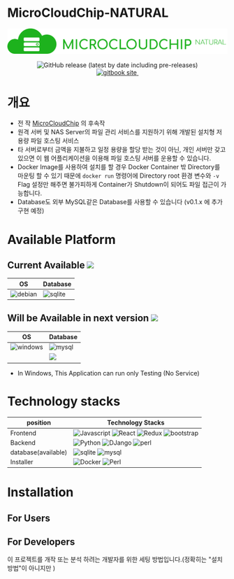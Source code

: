 # MicroCloudChip-NATURAL

![](readme-asset/title.png)
<p align="center">
<img alt="GitHub release (latest by date including pre-releases)" src="https://img.shields.io/github/v/release/SweetCase-Cobalto/MicroCloudChip-NATURAL?include_prereleases&style=for-the-badge"><br>
<a href="https://seokbong60.gitbook.io/microcloudchip-natural/">
<img alt="gitbook site" src="https://img.shields.io/badge/GitBook-7B36ED?style=for-the-badge&logo=gitbook&logoColor=white">
</a>
<a href="https://hub.docker.com/repository/docker/recomadock/microcloudchip-natural">
<img alt="" src="https://img.shields.io/badge/Docker Hub-2CA5E0?style=for-the-badge&logo=docker&logoColor=white">
</a>
</p>



# 개요
* 전 작 [MicroCloudChip](https://github.com/SweetCase-Cobalto/MicroCloudChip) 의 후속작
* 원격 서버 및  NAS Server의 파일 관리 서비스를 지원하기 위해 개발된 설치형 저용량 파일 호스팅 서비스
* 타 서버로부터 금액을 지불하고 일정 용량을 할당 받는 것이 아닌, 개인 서버만 갖고 있으면 이 웹 어플리케이션을 이용해 파일 호스팅 서버를 운용할 수 있습니다.
* Docker Image를 사용하여 설치를 할 경우 Docker Container 밖 Directory를 마운팅 할 수 있기 때문에 ```docker run``` 명령어에 Directory root 환경 변수와 ```-v``` Flag 설정만 해주면 불가피하게 Container가 Shutdown이 되어도 파일 접근이 가능합니다.
* Database도 외부 MySQL같은 Database를 사용할 수 있습니다 (v0.1.x 에 추가 구현 예정)

# Available Platform
## Current Available ![](https://img.shields.io/badge/version-0.0.x-blue?style=flat-square)
|OS|Database|
|---|---|
|![debian](https://img.shields.io/badge/Debian-A81D33?style=for-the-badge&logo=debian&logoColor=white)|![sqlite](https://img.shields.io/badge/SQLite-07405E?style=for-the-badge&logo=sqlite&logoColor=white)|
## Will be Available in next version ![](https://img.shields.io/badge/version-0.1.x-brightgreen?style=flat-square)
|OS|Database|
|---|---|
|![windows](https://img.shields.io/badge/Windows-0078D6?style=for-the-badge&logo=windows&logoColor=white)|![mysql](https://img.shields.io/badge/MySQL-00000F?style=for-the-badge&logo=mysql&logoColor=white)|
||![](https://img.shields.io/badge/MariaDB-003545?style=for-the-badge&logo=mariadb&logoColor=whit)|
* In Windows, This Application can run only Testing (No Service)

# Technology stacks
|position|Technology Stacks|
|---|---|
|Frontend|![Javascript](https://img.shields.io/badge/JavaScript(Node)-14.x-323330?style=flat-square&logo=javascript&logoColor=F7DF1E&color=yellow) ![React](https://img.shields.io/badge/React-17.x-20232A?style=flat-square&logo=react&logoColor=61DAFB) ![Redux](https://img.shields.io/badge/Redux-593D88?style=flat-square&logo=redux&logoColor=white) ![bootstrap](https://img.shields.io/badge/Bootstrap-5.x-563D7C?style=flat-square&logo=bootstrap&logoColor=white)|
|Backend|![Python](https://img.shields.io/badge/Python-3.9.x-3776AB?style=flat-square&logo=python&logoColor=white) ![DJango](https://img.shields.io/badge/Django-3.2.x-092E20?style=flat-square&logo=django&logoColor=green) ![perl](https://img.shields.io/badge/Perl-5.x-39457E?style=flat-square&logo=perl&logoColor=white)|
|database(available)|![sqlite](https://img.shields.io/badge/SQLite-07405E?style=flat-square&logo=sqlite&logoColor=white) ![mysql](https://img.shields.io/badge/MySQL-00000F?style=flat-square&logo=mysql&logoColor=white) |
|Installer|![Docker](https://img.shields.io/badge/Docker-2CA5E0?style=flat-square&logo=docker&logoColor=white) ![Perl](https://img.shields.io/badge/Perl-39457E?style=flat-square&logo=perl&logoColor=white)|

# Installation
## For Users
## For Developers
이 프로젝트를 개작 또는 분석 하려는 개발자를 위한 세팅 방법입니다.(정확히는 "설치 방법"이 아니지만 )